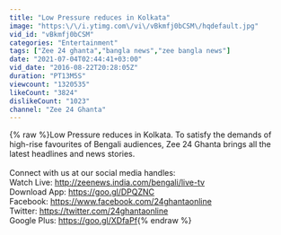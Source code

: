 ```yaml
---
title: "Low Pressure reduces in Kolkata"
image: "https:\/\/i.ytimg.com\/vi\/vBkmfj0bCSM\/hqdefault.jpg"
vid_id: "vBkmfj0bCSM"
categories: "Entertainment"
tags: ["Zee 24 ghanta","bangla news","zee bangla news"]
date: "2021-07-04T02:44:41+03:00"
vid_date: "2016-08-22T20:28:05Z"
duration: "PT13M5S"
viewcount: "1320535"
likeCount: "3824"
dislikeCount: "1023"
channel: "Zee 24 Ghanta"
---
```

{% raw %}Low Pressure reduces in Kolkata. To satisfy the demands of high-rise favourites of Bengali audiences, Zee 24 Ghanta brings all the latest headlines and news stories. <br /> <br /> Connect with us at our social media handles:<br /> Watch Live: <a rel="nofollow" target="blank" href="http://zeenews.india.com/bengali/live-tv">http://zeenews.india.com/bengali/live-tv</a><br /> Download App: <a rel="nofollow" target="blank" href="https://goo.gl/DPQZNC">https://goo.gl/DPQZNC</a><br /> Facebook: <a rel="nofollow" target="blank" href="https://www.facebook.com/24ghantaonline">https://www.facebook.com/24ghantaonline</a><br /> Twitter: <a rel="nofollow" target="blank" href="https://twitter.com/24ghantaonline">https://twitter.com/24ghantaonline</a><br /> Google Plus: <a rel="nofollow" target="blank" href="https://goo.gl/XDfaPf">https://goo.gl/XDfaPf</a>{% endraw %}
